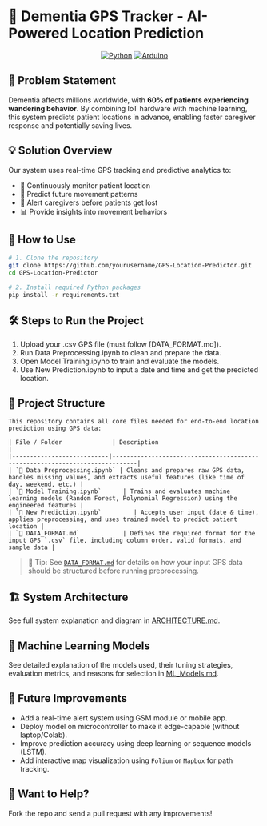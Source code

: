# 🧭 Dementia GPS Tracker - AI-Powered Location Prediction

<div align="center">

  
  [![Python](https://img.shields.io/badge/Python-3.8%2B-blue)](https://python.org)
  [![Arduino](https://img.shields.io/badge/Arduino-Compatible-green)](https://arduino.cc)
</div>

## 🎯 Problem Statement

Dementia affects millions worldwide, with **60% of patients experiencing wandering behavior**. By combining IoT hardware with machine learning, this system predicts patient locations in advance, enabling faster caregiver response and potentially saving lives.

## 💡 Solution Overview

Our system uses real-time GPS tracking and predictive analytics to:
- 📍 Continuously monitor patient location
- 🔮 Predict future movement patterns
- 🚨 Alert caregivers before patients get lost
- 📊 Provide insights into movement behaviors

## 🧪 How to Use

```bash
# 1. Clone the repository 
git clone https://github.com/yourusername/GPS-Location-Predictor.git
cd GPS-Location-Predictor

# 2. Install required Python packages
pip install -r requirements.txt
```

## 🛠️ Steps to Run the Project
1. Upload your .csv GPS file (must follow [DATA_FORMAT.md]). 
2. Run Data Preprocessing.ipynb to clean and prepare the data.
3. Open Model Training.ipynb to train and evaluate the models.
4. Use New Prediction.ipynb to input a date and time and get the predicted location.

## 📂 Project Structure
```
This repository contains all core files needed for end-to-end location prediction using GPS data:

| File / Folder              | Description                                                                 |
|---------------------------|-----------------------------------------------------------------------------|
| `📄 Data Preprocessing.ipynb` | Cleans and prepares raw GPS data, handles missing values, and extracts useful features (like time of day, weekend, etc.) |
| `📄 Model Training.ipynb`      | Trains and evaluates machine learning models (Random Forest, Polynomial Regression) using the engineered features |
| `📄 New Prediction.ipynb`         | Accepts user input (date & time), applies preprocessing, and uses trained model to predict patient location |
| `📄 DATA_FORMAT.md`            | Defines the required format for the input GPS `.csv` file, including column order, valid formats, and sample data |
```
> 🔗 Tip: See [`DATA_FORMAT.md`](DATA_FORMAT.md) for details on how your input GPS data should be structured before running preprocessing.

## 🏗️ System Architecture

See full system explanation and diagram in [ARCHITECTURE.md](ARCHITECTURE.md).

## 🧠 Machine Learning Models

See detailed explanation of the models used, their tuning strategies, evaluation metrics, and reasons for selection in [ML_Models.md](ML_Models.md).

## 🔮 Future Improvements

- Add a real-time alert system using GSM module or mobile app. 
- Deploy model on microcontroller to make it edge-capable (without laptop/Colab).
- Improve prediction accuracy using deep learning or sequence models (LSTM).
- Add interactive map visualization using `Folium` or `Mapbox` for path tracking.

## 🤝 Want to Help?
Fork the repo and send a pull request with any improvements!




















